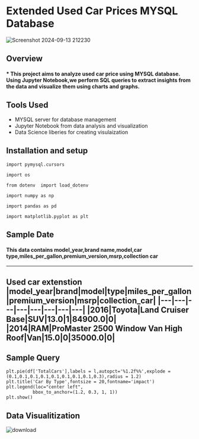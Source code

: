 # Extended  Used Car Prices MYSQL Database

![Screenshot 2024-09-13 212230](https://github.com/user-attachments/assets/79db3817-9c16-4108-ac17-e4a6c2c9f38c)


## Overview

#### * This project aims to analyze used car price using MYSQL database. Using Jupyter Notebook,we perform SQL queries to extract insights from the data and visualize them using charts and graphs.

## Tools Used 

* MYSQL server for database management
* Jupyter Notebook from data analysis and visualization
* Data Science liberies for creating visulaization

## Installation and setup
```
import pymysql.cursors

import os

from dotenv  import load_dotenv

import numpy as np 

import pandas as pd

import matplotlib.pyplot as plt
```
## Sample Date 

#### This data contains model_year,brand name,model,car type,miles_per_gallon,premium_version,msrp,collection car

---
Used car extenstion
|model_year|brand|model|type|miles_per_gallon|premium_version|msrp|collection_car|
|---|---|---|---|---|---|---|---|
|2016|Toyota|Land Cruiser Base|SUV|13.0|1|84900.0|0|
|2014|RAM|ProMaster 2500 Window Van High Roof|Van|15.0|0|35000.0|0|
---

## Sample Query 
```
plt.pie(df['TotalCars'],labels = l,autopct='%1.2f%%',explode = (0.1,0.1,0.1,0.1,0.1,0.1,0.1,0.1,0.3),radius = 1.2)
plt.title('Car By Type',fontsize = 20,fontname='impact')
plt.legend(loc="center left",
          bbox_to_anchor=(1.2, 0.3, 1, 1))
plt.show()
```

## Data Visualitization


![download](https://github.com/user-attachments/assets/a9511b34-dfc1-4162-8042-4ea404df3faa)
 


